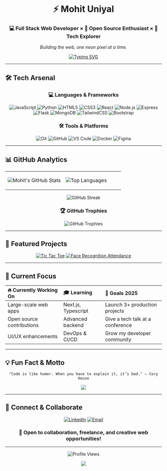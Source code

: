 <div align="center">

# ⚡ Mohit Uniyal

### 💻 Full Stack Web Developer × 🚀 Open Source Enthusiast × 🎨 Tech Explorer

*Building the web, one neon pixel at a time.*

[![Typing SVG](https://readme-typing-svg.demolab.com?font=Fira+Code&weight=600&size=18&duration=3000&pause=1000&color=00FFD6&center=true&vCenter=true&multiline=true&width=600&height=80&lines=Passionate+about+Web+Development;Lover+of+Clean+Code+and+Creative+UI;Transforming+Ideas+into+Neon+Reality)](https://git.io/typing-svg)

</div>

---

## 🛠️ Tech Arsenal

<div align="center">

### 💻 Languages & Frameworks
![JavaScript](https://img.shields.io/badge/JavaScript-FFD600?style=for-the-badge&logo=javascript&logoColor=black)
![Python](https://img.shields.io/badge/Python-3776AB?style=for-the-badge&logo=python&logoColor=white)
![HTML5](https://img.shields.io/badge/HTML5-E44D26?style=for-the-badge&logo=html5&logoColor=white)
![CSS3](https://img.shields.io/badge/CSS3-264DE4?style=for-the-badge&logo=css3&logoColor=white)
![React](https://img.shields.io/badge/React-00FFD6?style=for-the-badge&logo=react&logoColor=black)
![Node.js](https://img.shields.io/badge/Node.js-339933?style=for-the-badge&logo=node.js&logoColor=white)
![Express](https://img.shields.io/badge/Express-000000?style=for-the-badge&logo=express&logoColor=white)
![Flask](https://img.shields.io/badge/Flask-222?style=for-the-badge&logo=flask&logoColor=white)
![MongoDB](https://img.shields.io/badge/MongoDB-00FFD6?style=for-the-badge&logo=mongodb&logoColor=black)
![TailwindCSS](https://img.shields.io/badge/TailwindCSS-06B6D4?style=for-the-badge&logo=tailwindcss&logoColor=white)
![Bootstrap](https://img.shields.io/badge/Bootstrap-7952B3?style=for-the-badge&logo=bootstrap&logoColor=white)

### 🛠️ Tools & Platforms
![Git](https://img.shields.io/badge/Git-F05032?style=for-the-badge&logo=git&logoColor=white)
![GitHub](https://img.shields.io/badge/GitHub-181717?style=for-the-badge&logo=github&logoColor=white)
![VS Code](https://img.shields.io/badge/VS%20Code-00FFD6?style=for-the-badge&logo=visualstudiocode&logoColor=black)
![Docker](https://img.shields.io/badge/Docker-2496ED?style=for-the-badge&logo=docker&logoColor=white)
![Figma](https://img.shields.io/badge/Figma-00FFD6?style=for-the-badge&logo=figma&logoColor=black)

</div>

---

## 📊 GitHub Analytics

<div align="center">
<table>
<tr>
<td width="50%">

![Mohit's GitHub Stats](https://github-readme-stats.vercel.app/api?username=MohitRadheUniyal&show_icons=true&theme=tokyonight&hide_border=true&bg_color=0D1117&title_color=00FFD6&icon_color=00FFD6&text_color=FFFFFF)

</td>
<td width="50%">

![Top Languages](https://github-readme-stats.vercel.app/api/top-langs/?username=MohitRadheUniyal&layout=compact&theme=tokyonight&hide_border=true&bg_color=0D1117&title_color=00FFD6&text_color=FFFFFF)

</td>
</tr>
</table>

<!-- 
  NOTE: GitHub Streak sometimes does not show if the image service is down, rate-limited, or you don't have enough public contribution streak.
  This will not break your README if the image fails to load.
-->
<p>
  <img src="https://streak-stats.demolab.com/?user=MohitRadheUniyal&theme=tokyonight&hide_border=true&background=0D1117&stroke=00FFD6&ring=00FFD6&fire=FF6B6B&currStreakLabel=00FFD6" alt="GitHub Streak"/>
</p>

### 🏆 GitHub Trophies
![GitHub Trophies](https://github-profile-trophy.vercel.app/?username=MohitRadheUniyal&theme=tokyonight&no-frame=true&no-bg=true&margin-w=4&row=1)

</div>

---

## 🚀 Featured Projects

<div align="center">

[![Tic Tac Toe](https://github-readme-stats.vercel.app/api/pin/?username=MohitRadheUniyal&repo=Tic-Tac-Toe&theme=tokyonight&hide_border=true)](https://github.com/MohitRadheUniyal/Tic-Tac-Toe)
[![Face Recognition Attendance](https://github-readme-stats.vercel.app/api/pin/?username=MohitRadheUniyal&repo=Face-Recognition-Based-Attendance-System-Using-Flask&theme=tokyonight&hide_border=true)](https://github.com/MohitRadheUniyal/Face-Recognition-Based-Attendance-System-Using-Flask)

</div>

---

## 🎯 Current Focus

<div align="center">

| 🔥 **Currently Working On** | 🎓 **Learning** | 🎯 **Goals 2025** |
|:---|:---|:---|
| Large-scale web apps | Next.js, Typescript | Launch 3+ production projects |
| Open source contributions | Advanced backend | Give a tech talk at a conference |
| UI/UX enhancements | DevOps & CI/CD | Grow my developer community |

</div>

---

## 💡 Fun Fact & Motto

<div align="center">

```text
"Code is like humor. When you have to explain it, it’s bad." – Cory House
```

<img src="https://readme-typing-svg.demolab.com?font=Fira+Code&duration=4000&pause=1000&color=FF00FF&center=true&vCenter=true&width=600&lines=Keep+Building.+Keep+Learning.+Stay+Neon!" />

</div>

---

## 🤝 Connect & Collaborate

<div align="center">

[![LinkedIn](https://img.shields.io/badge/LinkedIn-00FFD6?style=for-the-badge&logo=linkedin&logoColor=black)](https://www.linkedin.com/in/iammohituniyal)
[![Email](https://img.shields.io/badge/Email-00FFD6?style=for-the-badge&logo=gmail&logoColor=black)](mailto:your.email@example.com) <!-- Update with your real email -->

### 💌 Open to collaboration, freelance, and creative web opportunities!

---

![Profile Views](https://komarev.com/ghpvc/?username=MohitRadheUniyal&color=00FFD6&style=for-the-badge&label=PROFILE+VIEWS)

</div>

<div align="center">
  <img src="https://capsule-render.vercel.app/api?type=waving&color=gradient&customColorList=6,11,20&height=100&section=footer&text=Thanks%20for%20visiting!&fontSize=16&fontColor=fff&animation=twinkling"/>
</div>
